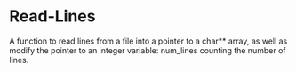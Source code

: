 # Read-Lines
A function to read lines from a file into a pointer to a char** array, as well as modify the pointer to an integer variable: num_lines counting the number of lines.
